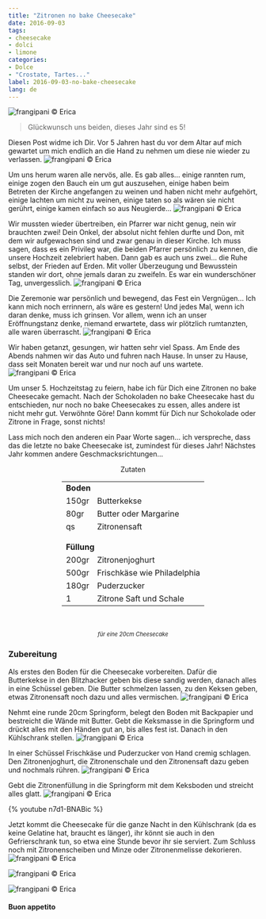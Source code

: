 ```yaml
---
title: "Zitronen no bake Cheesecake"
date: 2016-09-03
tags:
- cheesecake
- dolci
- limone
categories:
- Dolce
- "Crostate, Tartes..."
label: 2016-09-03-no-bake-cheesecake
lang: de
---
```

![](../2016-09-03-no-bake-cheesecake-al-limone/header.jpg "frangipani © Erica")

> Glückwunsch uns beiden, dieses Jahr sind es 5!

Diesen Post widme ich Dir. Vor 5 Jahren hast du vor dem Altar auf mich gewartet um mich endlich an die Hand zu nehmen um diese nie wieder zu verlassen.
![](../2016-09-03-no-bake-cheesecake-al-limone/noi1.jpg "frangipani © Erica")

Um uns herum waren alle nervös, alle. Es gab alles... einige rannten rum, einige zogen den Bauch ein um gut auszusehen, einige haben beim Betreten der Kirche angefangen zu weinen und haben nicht mehr aufgehört, einige lachten um nicht zu weinen, einige taten so als wären sie nicht gerührt, einige kamen einfach so aus Neugierde...
![](../2016-09-03-no-bake-cheesecake-al-limone/noi2.jpg "frangipani © Erica")

Wir mussten wieder übertreiben, ein Pfarrer war nicht genug, nein wir brauchten zwei! Dein Onkel, der absolut nicht fehlen durfte und Don, mit dem wir aufgewachsen sind und zwar genau in dieser Kirche. Ich muss sagen, dass es ein Privileg war, die beiden Pfarrer persönlich zu kennen, die unsere Hochzeit zelebriert haben. Dann gab es auch uns zwei... die Ruhe selbst, der Frieden auf Erden. Mit voller Überzeugung und Bewusstein standen wir dort, ohne jemals daran zu zweifeln. Es war ein wunderschöner Tag, unvergesslich.
![](../2016-09-03-no-bake-cheesecake-al-limone/noi3.jpg "frangipani © Erica")

Die Zeremonie war persönlich und bewegend, das Fest ein Vergnügen... Ich kann mich noch errinnern, als wäre es gestern! Und jedes Mal, wenn ich daran denke, muss ich grinsen. Vor allem, wenn ich an unser Eröffnungstanz denke, niemand erwartete, dass wir plötzlich rumtanzten, alle waren überrascht.
![](../2016-09-03-no-bake-cheesecake-al-limone/noi4.jpg "frangipani © Erica")

Wir haben getanzt, gesungen, wir hatten sehr viel Spass. Am Ende des Abends nahmen wir das Auto und fuhren nach Hause. In unser zu Hause, dass seit Monaten bereit war und nur noch auf uns wartete.
![](../2016-09-03-no-bake-cheesecake-al-limone/noi5.jpg "frangipani © Erica")

Um unser 5. Hochzeitstag zu feiern, habe ich für Dich eine Zitronen no bake Cheesecake gemacht. Nach der Schokoladen no bake Cheesecake hast du entschieden, nur noch no bake Cheesecakes zu essen, alles andere ist nicht mehr gut. Verwöhnte Göre! Dann kommt für Dich nur Schokolade oder Zitrone in Frage, sonst nichts!

Lass mich noch den anderen ein Paar Worte sagen... ich verspreche, dass das die letzte no bake Cheesecake ist, zumindest für dieses Jahr! Nächstes Jahr kommen andere Geschmacksrichtungen...

<div id="wrapper" style="text-align: center">
  <div id="yourdiv" style="display: inline-block;">
    <div class="ingredients">
      <div class="ingredients-title">Zutaten</div>
      <table>
        <tbody>
          <tr>
            <td colspan="2"><b>Boden</b></td>
          </tr>
          <tr>
            <td>150gr</td>
            <td>Butterkekse</td>
          </tr>
          <tr>
            <td>80gr</td>
            <td>Butter oder Margarine</td>
          </tr>
          <tr>
            <td>qs</td>
            <td>Zitronensaft</td>
          </tr>
          <tr style="height: 15px;"></tr>
          <tr>          
            <td colspan="2"><b>Füllung</b></td>
          </tr>      
          <tr>
            <td>200gr</td>
            <td>Zitronenjoghurt</td>
          </tr>
          <tr>
            <td>500gr</td>
            <td>Frischkäse wie Philadelphia</td>
          </tr>
          <tr>
            <td>180gr</td>
            <td>Puderzucker</td>
          </tr>
          <tr>
            <td>1</td>
            <td>Zitrone Saft und Schale</td>     
          </tr>
        </tbody>
      </table>
      <br></br>
      <i class="pull-right" style="font-size: 80%;">für eine 20cm Cheesecake</i>
    </div>
  </div>
</div>


<h3>
  <font color="grey">
    <i class="fa fa-cogs"></i>
  </font> Zubereitung
</h3>

Als erstes den Boden für die Cheesecake vorbereiten. Dafür die Butterkekse in den Blitzhacker geben bis diese sandig werden, danach alles in eine Schüssel geben. Die Butter schmelzen lassen, zu den Keksen geben, etwas Zitronensaft noch dazu und alles vermischen.
![](../2016-09-03-no-bake-cheesecake-al-limone/biscotti.jpg "frangipani © Erica")

Nehmt eine runde 20cm Springform, belegt den Boden mit Backpapier und bestreicht die Wände mit Butter. Gebt die Keksmasse in die Springform und drückt alles mit den Händen gut an, bis alles fest ist. Danach in den Kühlschrank stellen.
![](../2016-09-03-no-bake-cheesecake-al-limone/base.jpg "frangipani © Erica")

In einer Schüssel Frischkäse und Puderzucker von Hand cremig schlagen. Den Zitronenjoghurt, die Zitronenschale und den Zitronensaft dazu geben und nochmals rühren.
![](../2016-09-03-no-bake-cheesecake-al-limone/farcia.jpg "frangipani © Erica")

Gebt die Zitronenfüllung in die Springform mit dem Keksboden und streicht alles glatt.
![](../2016-09-03-no-bake-cheesecake-al-limone/teglia.jpg "frangipani © Erica")

{% youtube n7d1-BNABic %}

Jetzt kommt die Cheesecake für die ganze Nacht in den Kühlschrank (da es keine Gelatine hat, braucht es länger), ihr könnt sie auch in den Gefrierschrank tun, so etwa eine Stunde bevor ihr sie serviert. Zum Schluss noch mit Zitronenscheiben und Minze oder Zitronenmelisse dekorieren.
![](../2016-09-03-no-bake-cheesecake-al-limone/risultato1.jpg "frangipani © Erica")

![](../2016-09-03-no-bake-cheesecake-al-limone/risultato2.jpg "frangipani © Erica")

![](../2016-09-03-no-bake-cheesecake-al-limone/risultato3.jpg "frangipani © Erica")

<h4>Buon appetito
  <font color="red">
    <i class="fa fa-smile-o"></i>
  </font>
</h4>

